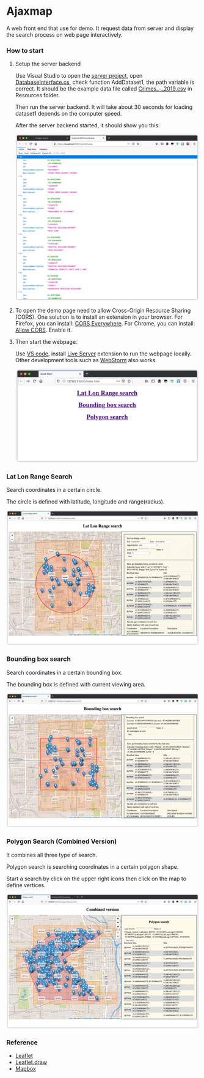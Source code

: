 # Ajaxmap

A web front end that use for demo. It request data from server and display the search process on web page interactively.

### How to start

1. Setup the server backend

   Use Visual Studio to open the [server project](../server), open [DatabaseInterface.cs](../server/DatabaseInterface.cs),  check function AddDataset1, the path variable is correct. It should be the example data file called [Crimes_-_2019.csv](../server/Resources/Crimes_-_2019.csv) in Resources folder.

   Then run the server backend. It will take about 30 seconds for loading dataset1 depends on the computer speed.

   After the server backend started, it should show you this:

   ![screen1](screen1.jpg)

2. To open the demo page need to allow Cross-Origin Resource Sharing (CORS). One solution is to install an extension in your browser. For Firefox, you can install: [CORS Everywhere](https://addons.mozilla.org/en-US/firefox/addon/cors-everywhere/). For Chrome, you can install: [Allow CORS](https://chrome.google.com/webstore/detail/allow-cors-access-control/lhobafahddgcelffkeicbaginigeejlf?hl=en). Enable it.

3. Then start the webpage.

   Use [VS code](https://code.visualstudio.com/), install [Live Server](https://marketplace.visualstudio.com/items?itemName=ritwickdey.LiveServer) extension to run the webpage locally. Other development tools such as [WebStorm](https://www.jetbrains.com/webstorm/) also works.

   ![screen2](screen2.jpg)

### Lat Lon Range Search

Search coordinates in a certain circle.

The circle is defined with latitude, longitude and range(radius).

![screen3](screen3.jpg)

### Bounding box search

Search coordinates in a certain bounding box.

The bounding box is defined with current viewing area.

![screen4](screen4.jpg)

### Polygon Search (Combined Version)

It combines all three type of search.

Polygon search is searching coordinates in a certain polygon shape.

Start a search by click on the upper right icons then click on the map to define vertices.

![screen5](screen5.jpg)

### Reference

- [Leaflet](https://github.com/Leaflet/Leaflet)
- [Leaflet.draw](https://github.com/Leaflet/Leaflet.draw)
- [Mapbox](https://www.mapbox.com/)

